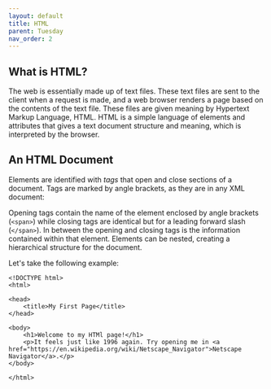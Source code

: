 ```yaml
---
layout: default
title: HTML
parent: Tuesday
nav_order: 2
---
```


## What is HTML?

The web is essentially made up of text files. These text files are sent to the client when a request is made, and a web browser renders a page based on the contents of the text file. These files are given meaning by Hypertext Markup Language, HTML. HTML is a simple language of elements and attributes that gives a text document structure and meaning, which is interpreted by the browser.

## An HTML Document
Elements are identified with _tags_ that open and close sections of a document. Tags are marked by angle brackets, as they are in any XML document:

Opening tags contain the name of the element enclosed by angle brackets (`<span>`) while closing tags are identical but for a leading forward slash (`</span>`). In between the opening and closing tags is the information contained within that element. Elements can be nested, creating a hierarchical structure for the document.

Let's take the following example:

```
<!DOCTYPE html>
<html>

<head>
    <title>My First Page</title>
</head>

<body>
    <h1>Welcome to my HTMl page!</h1>
    <p>It feels just like 1996 again. Try opening me in <a href="https://en.wikipedia.org/wiki/Netscape_Navigator">Netscape Navigator</a>.</p>
</body>

</html>
```

